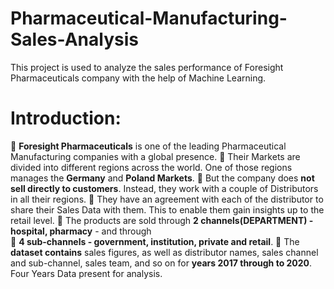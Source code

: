 # Pharmaceutical-Manufacturing-Sales-Analysis
This project is used to analyze the sales performance of Foresight Pharmaceuticals company with the help of Machine Learning.

# Introduction:
💊 **Foresight Pharmaceuticals** is one of the leading Pharmaceutical
   Manufacturing companies with a global presence.
💊 Their Markets are divided into different regions across the world. One of those regions manages the **Germany** and **Poland Markets**.
💊 But the company does **not sell directly to customers**. Instead, they work with a couple of Distributors in all their regions.
💊 They have an agreement with each of the distributor to share their Sales Data with them. This to enable them gain insights up to the retail level.
💊 The products are sold through **2 channels(DEPARTMENT) - hospital, pharmacy** - and through    
💊 **4 sub-channels - government, institution, private and retail**.
💊 The **dataset contains** sales figures, as well as distributor names, sales channel and sub-channel, sales team, and so on for **years 2017 through to 2020**. Four Years Data present for analysis.

